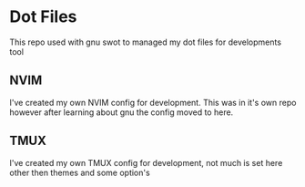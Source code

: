 # Dot Files

This repo used with gnu swot to managed my dot files for developments tool

## NVIM

I've created my own NVIM config for development. This was in it's own repo however after learning about gnu the config moved to here.

## TMUX

I've created my own TMUX config for development, not much is set here other then themes and some option's
